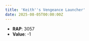 ```yaml
---
title: 'Keith''s Vengeance Launcher'
date: 2025-08-05T00:00:00Z
---
```

- **RAP**: 3057
- **Value**: -1
